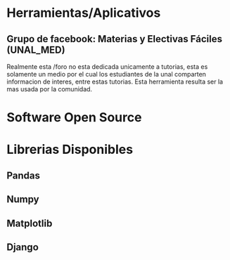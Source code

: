 # Herramientas/Aplicativos

##

## Grupo de facebook: Materias y Electivas Fáciles (UNAL_MED)
Realmente esta /foro no esta dedicada unicamente a tutorias, esta es solamente un medio por el cual los estudiantes de la unal 
comparten informacion de interes, entre estas tutorias.
Esta herramienta resulta ser la mas usada por la comunidad.

## 

# Software Open Source

##
##
##

# Librerias Disponibles

## Pandas

## Numpy

## Matplotlib

## Django

## 